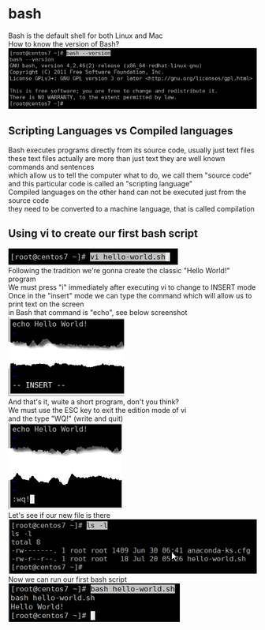 # bash
Bash is the default shell for both Linux and Mac<br>
How to know the version of Bash?<br>
<img src="/img/bash--version.png" alt="bash version"><br>
## Scripting Languages vs Compiled languages
Bash executes programs directly from its source code, usually just text files<br>
these text files actually are more than just text they are well known commands and sentences<br>
which allow us to tell the computer what to do, we call them "source code"<br>
and this particular code is called an "scripting language"<br>
Compiled languages on the other hand can not be executed just from the source code <br>
they need to be converted to a machine language, that is called compilation<br>
## Using vi to create our first bash script
<img src="/img/bash-hello-world-01.png" alt="bash 01"><br>
Following the tradition we're gonna create the classic "Hello World!" program<br>
We must press "i" immediately after executing vi to change to INSERT mode<br>
Once in the "insert" mode we can type the command which will allow us to print text on the screen<br>
in Bash that command is "echo", see below screenshot<br>
<img src="/img/bash-hello-world-02.png" alt="bash 02"><br>
And that's it, wuite a short program, don't you think?<br>
We must use the ESC key to exit the edition mode of vi<br>
and the type "WQ!" (write and quit)<br>
<img src="/img/bash-hello-world-03.png" alt="bash 03"><br>
Let's see if our new file is there<br>
<img src="/img/bash-hello-world-04.png" alt="bash 04"><br>
Now we can run our first bash script<br>
<img src="/img/bash-hello-world-05.png" alt="bash 05"><br>
